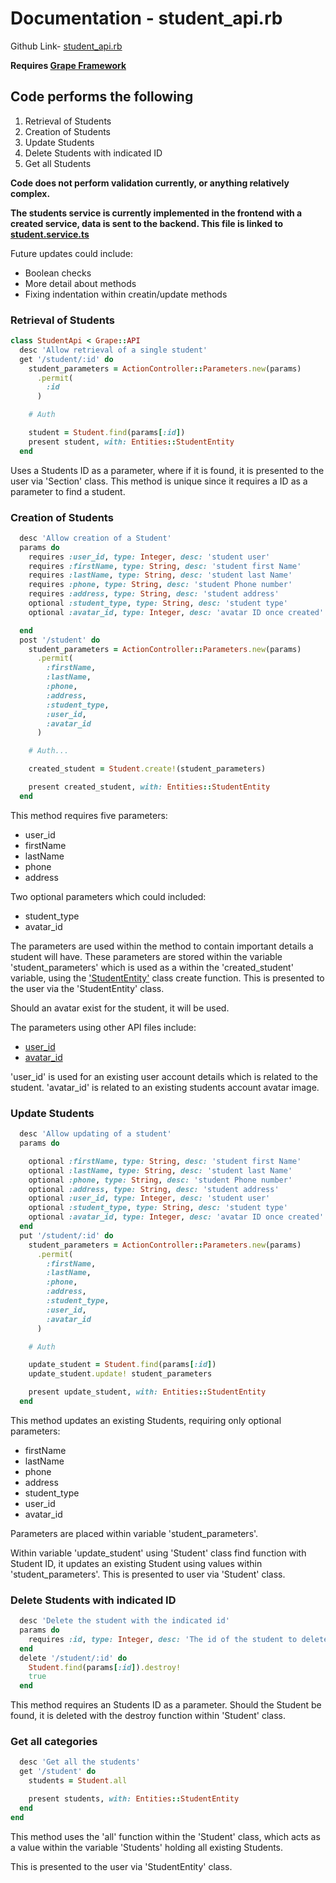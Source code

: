 # Documentation - student_api.rb

Github Link-
[student_api.rb](https://github.com/thoth-tech/dream-big/blob/d72249d788068c71962e5a760ab1e15caef50ce5/dream-big-api/app/api/student_api.rb)

**Requires [Grape Framework](https://github.com/ruby-grape/grape#what-is-grape)**

## Code performs the following

1. Retrieval of Students
2. Creation of Students
3. Update Students
4. Delete Students with indicated ID
5. Get all Students

**Code does not perform validation currently, or anything relatively complex.**

**The students service is currently implemented in the frontend with a created service, data is sent
to the backend. This file is linked to
[student.service.ts](https://github.com/thoth-tech/dream-big/blob/d72249d788068c71962e5a760ab1e15caef50ce5/dream-big-ui/src/app/services/student.service.ts#L16)**

Future updates could include:

- Boolean checks
- More detail about methods
- Fixing indentation within creatin/update methods

### Retrieval of Students

```ruby
class StudentApi < Grape::API
  desc 'Allow retrieval of a single student'
  get '/student/:id' do
    student_parameters = ActionController::Parameters.new(params)
      .permit(
        :id
      )

    # Auth

    student = Student.find(params[:id])
    present student, with: Entities::StudentEntity
  end
```

Uses a Students ID as a parameter, where if it is found, it is presented to the user via 'Section'
class. This method is unique since it requires a ID as a parameter to find a student.

### Creation of Students

```ruby
  desc 'Allow creation of a Student'
  params do
    requires :user_id, type: Integer, desc: 'student user'
    requires :firstName, type: String, desc: 'student first Name'
    requires :lastName, type: String, desc: 'student last Name'
    requires :phone, type: String, desc: 'student Phone number'
    requires :address, type: String, desc: 'student address'
    optional :student_type, type: String, desc: 'student type'
    optional :avatar_id, type: Integer, desc: 'avatar ID once created'

  end
  post '/student' do
    student_parameters = ActionController::Parameters.new(params)
      .permit(
        :firstName,
        :lastName,
        :phone,
        :address,
        :student_type,
        :user_id,
        :avatar_id
      )

    # Auth...

    created_student = Student.create!(student_parameters)

    present created_student, with: Entities::StudentEntity
  end
```

This method requires five parameters:

- user_id
- firstName
- lastName
- phone
- address

Two optional parameters which could included:

- student_type
- avatar_id

The parameters are used within the method to contain important details a student will have. These
parameters are stored within the variable 'student_parameters' which is used as a within the
'created_student' variable, using the
['StudentEntity'](https://github.com/thoth-tech/dream-big/blob/d72249d788068c71962e5a760ab1e15caef50ce5/dream-big-api/app/api/entities/student_entity.rb#L2)
class create function. This is presented to the user via the 'StudentEntity' class.

Should an avatar exist for the student, it will be used.

The parameters using other API files include:

- [user_id](https://github.com/thoth-tech/dream-big/blob/d72249d788068c71962e5a760ab1e15caef50ce5/dream-big-api/app/api/users_api.rb)
- [avatar_id](https://github.com/thoth-tech/dream-big/blob/d72249d788068c71962e5a760ab1e15caef50ce5/dream-big-api/app/api/avatar_api.rb)

'user_id' is used for an existing user account details which is related to the student. 'avatar_id'
is related to an existing students account avatar image.

### Update Students

```ruby
  desc 'Allow updating of a student'
  params do

    optional :firstName, type: String, desc: 'student first Name'
    optional :lastName, type: String, desc: 'student last Name'
    optional :phone, type: String, desc: 'student Phone number'
    optional :address, type: String, desc: 'student address'
    optional :user_id, type: Integer, desc: 'student user'
    optional :student_type, type: String, desc: 'student type'
    optional :avatar_id, type: Integer, desc: 'avatar ID once created'
  end
  put '/student/:id' do
    student_parameters = ActionController::Parameters.new(params)
      .permit(
        :firstName,
        :lastName,
        :phone,
        :address,
        :student_type,
        :user_id,
        :avatar_id
      )

    # Auth

    update_student = Student.find(params[:id])
    update_student.update! student_parameters

    present update_student, with: Entities::StudentEntity
  end
```

This method updates an existing Students, requiring only optional parameters:

- firstName
- lastName
- phone
- address
- student_type
- user_id
- avatar_id

Parameters are placed within variable 'student_parameters'.

Within variable 'update_student' using 'Student' class find function with Student ID, it updates an
existing Student using values within 'student_parameters'. This is presented to user via 'Student'
class.

### Delete Students with indicated ID

```ruby
  desc 'Delete the student with the indicated id'
  params do
    requires :id, type: Integer, desc: 'The id of the student to delete'
  end
  delete '/student/:id' do
    Student.find(params[:id]).destroy!
    true
  end
```

This method requires an Students ID as a parameter. Should the Student be found, it is deleted with
the destroy function within 'Student' class.

### Get all categories

```ruby
  desc 'Get all the students'
  get '/student' do
    students = Student.all

    present students, with: Entities::StudentEntity
  end
end
```

This method uses the 'all' function within the 'Student' class, which acts as a value within the
variable 'Students' holding all existing Students.

This is presented to the user via 'StudentEntity' class.
